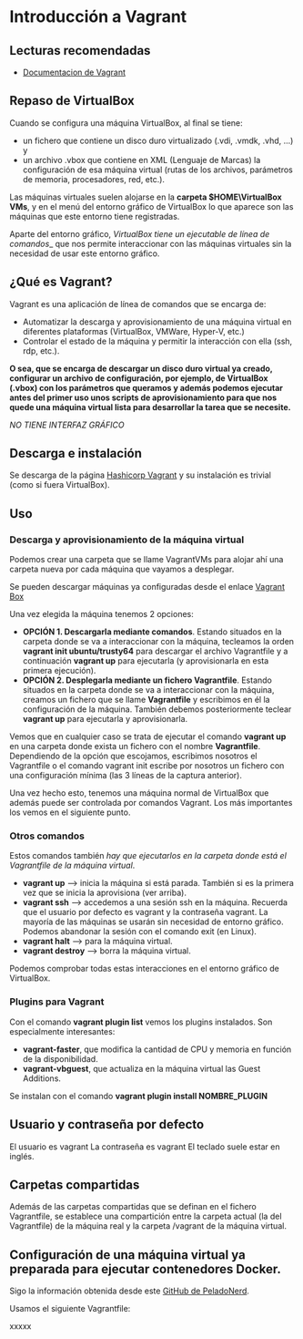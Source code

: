 # Introducción a Vagrant

## Lecturas recomendadas
- [Documentacion de Vagrant](https://www.vagrantup.com/docs)

## Repaso de VirtualBox
Cuando se configura una máquina VirtualBox, al final se tiene:
- un fichero que contiene un disco duro virtualizado (.vdi, .vmdk, .vhd, ...) y 
- un archivo .vbox que contiene en XML (Lenguaje de Marcas) la configuración de esa máquina virtual (rutas de los archivos, parámetros de memoria, procesadores, red, etc.).

Las máquinas virtuales suelen alojarse en la **carpeta $HOME\VirtualBox VMs**, y en el menú del entorno gráfico de VirtualBox lo que aparece son las máquinas que este entorno tiene registradas.

Aparte del entorno gráfico, _VirtualBox tiene un ejecutable de línea de comandos__ que nos permite interaccionar con las máquinas virtuales sin la necesidad de usar este entorno gráfico.

## ¿Qué es Vagrant?
Vagrant es una aplicación de línea de comandos que se encarga de:
- Automatizar la descarga y aprovisionamiento de una máquina virtual en diferentes plataformas (VirtualBox, VMWare, Hyper-V, etc.)
- Controlar el estado de la máquina y permitir la interacción con ella (ssh, rdp, etc.).

**O sea, que se encarga de descargar un disco duro virtual ya creado, configurar un archivo de configuración, por ejemplo, de VirtualBox (.vbox) con los parámetros que queramos y además podemos ejecutar antes del primer uso unos scripts de aprovisionamiento para que nos quede una máquina virtual lista para desarrollar la tarea que se necesite.**

_NO TIENE INTERFAZ GRÁFICO_

## Descarga e instalación
Se descarga de la página [Hashicorp Vagrant](https://vagrantup.com) y su instalación es trivial (como si fuera VirtualBox).

## Uso

### Descarga y aprovisionamiento de la máquina virtual

Podemos crear una carpeta que se llame VagrantVMs para alojar ahí una carpeta nueva por cada máquina que vayamos a desplegar.

Se pueden descargar máquinas ya configuradas desde el enlace [Vagrant Box](https://app.vagrantup.com/boxes/search)

Una vez elegida la máquina tenemos 2 opciones:

- **OPCIÓN 1. Descargarla mediante comandos**. Estando situados en la carpeta donde se va a interaccionar con la máquina, tecleamos la orden **vagrant init ubuntu/trusty64** para descargar el archivo Vagrantfile y a continuación **vagrant up** para ejecutarla (y aprovisionarla en esta primera ejecución).
- **OPCIÓN 2. Desplegarla mediante un fichero Vagrantfile**. Estando situados en la carpeta donde se va a interaccionar con la máquina, creamos un fichero que se llame **Vagrantfile** y escribimos en él la configuración de la máquina. También debemos posteriormente teclear **vagrant up** para ejecutarla y aprovisionarla.

Vemos que en cualquier caso se trata de ejecutar el comando **vagrant up** en una carpeta donde exista un fichero con el nombre **Vagrantfile**. Dependiendo de la opción que escojamos, escribimos nosotros el Vagrantfile o el comando vagrant init escribe por nosotros un fichero con una configuración mínima (las 3 líneas de la captura anterior).

Una vez hecho esto, tenemos una máquina normal de VirtualBox que además puede ser controlada por comandos Vagrant. Los más importantes los vemos en el siguiente punto.

### Otros comandos
Estos comandos también _hay que ejecutarlos en la carpeta donde está el Vagrantfile de la máquina virtual_.
- **vagrant up** --> inicia la máquina si está parada. También si es la primera vez que se inicia la aprovisiona (ver arriba).
- **vagrant ssh** --> accedemos a una sesión ssh en la máquina. Recuerda que el usuario por defecto es vagrant y la contraseña vagrant. La mayoría de las máquinas se usarán sin necesidad de entorno gráfico. Podemos abandonar la sesión con el comando exit (en Linux).
- **vagrant halt** --> para la máquina virtual.
- **vagrant destroy** --> borra la máquina virtual.

Podemos comprobar todas estas interacciones en el entorno gráfico de VirtualBox.

### Plugins para Vagrant
Con el comando **vagrant plugin list** vemos los plugins instalados.
Son especialmente interesantes:
- **vagrant-faster**, que modifica la cantidad de CPU y memoria en función de la disponibilidad.
- **vagrant-vbguest**, que actualiza en la máquina virtual las Guest Additions.

Se instalan con el comando **vagrant plugin install NOMBRE_PLUGIN**

## Usuario y contraseña por defecto
El usuario es vagrant
La contraseña es vagrant
El teclado suele estar en inglés.

## Carpetas compartidas
Además de las carpetas compartidas que se definan en el fichero Vagrantfile, se establece una compartición entre la carpeta actual (la del Vagrantfile) de la máquina real y la carpeta /vagrant de la máquina virtual.

## Configuración de una máquina virtual ya preparada para ejecutar contenedores Docker.
Sigo la información obtenida desde este [GitHub de PeladoNerd](https://github.com/pablokbs/peladonerd/tree/master/docker/13).

Usamos el siguiente Vagrantfile:

xxxxx
